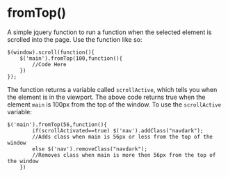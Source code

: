# fromTop()
A simple jquery function to run a function when the selected element is scrolled into the page.
Use the function like so:
```
$(window).scroll(function(){
	$('main').fromTop(100,function(){
		//Code Here
	})
});
```
The function returns a variable called `scrollActive`, which tells you when the element is in the viewport.
The above code returns true when the element `main` is 100px from the top of the window.
To use the `scrollActive` variable:
```
$('main').fromTop(56,function(){
		if(scrollActivated==true) $('nav').addClass("navdark"); 
		//Adds class when main is 56px or less from the top of the window
		else $('nav').removeClass("navdark");
		//Removes class when main is more then 56px from the top of the window
	})
```

